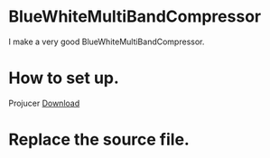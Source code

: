 # BlueWhiteMultiBandCompressor
I make a very good BlueWhiteMultiBandCompressor.
# How to set up.
Projucer [Download](https://juce.com/) 
# Replace the source file.
